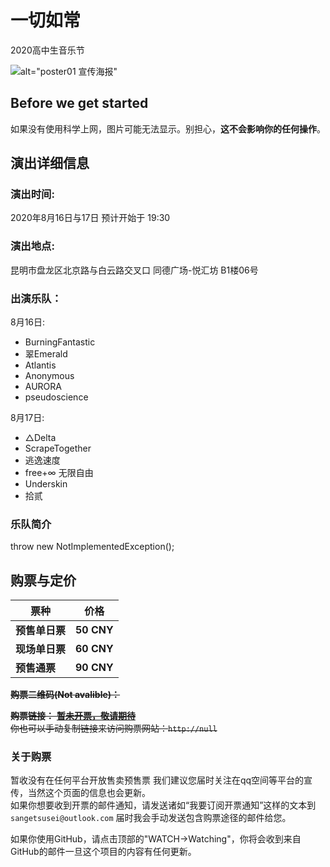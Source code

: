# 一切如常

2020高中生音乐节

![alt="poster01 宣传海报"](../src/images/poster.jpg "宣传海报")

## Before we get started

如果没有使用科学上网，图片可能无法显示。别担心，__这不会影响你的任何操作__。

## 演出详细信息

### 演出时间:

2020年8月16日与17日
预计开始于 19:30

### 演出地点:

昆明市盘龙区北京路与白云路交叉口 同德广场-悦汇坊 B1楼06号

### 出演乐队：
    
8月16日:

* BurningFantastic
* 翠Emerald
* Atlantis
* Anonymous
* AURORA
* pseudoscience
  
8月17日:

* △Delta
* ScrapeTogether
* 逃逸速度
* free+∞ 无限自由
* Underskin
* 拾贰

### 乐队简介

throw new NotImplementedException();

## 购票与定价

| 票种          | 价格           |
| ------------- |:-------------:|
| __预售单日票__ | __50 CNY__    |
| __现场单日票__ | __60 CNY__    |
| __预售通票__   | __90 CNY__    |


~~__购票二维码(Not avalible)：__~~

~~__购票链接：__  [__暂未开票，敬请期待__](null)~~  
~~你也可以手动复制链接来访问购票网站：```http://null```~~

### 关于购票

暂收没有在任何平台开放售卖预售票
我们建议您届时关注在qq空间等平台的宣传，当然这个页面的信息也会更新。  
如果你想要收到开票的邮件通知，请发送诸如“我要订阅开票通知”这样的文本到```sangetsusei@outlook.com```
届时我会手动发送包含购票途径的邮件给您。  
  
如果你使用GitHub，请点击顶部的"WATCH->Watching"，你将会收到来自GitHub的邮件一旦这个项目的内容有任何更新。

